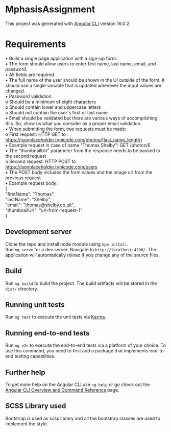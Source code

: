# MphasisAssignment

This project was generated with [Angular CLI](https://github.com/angular/angular-cli) version 16.0.2.<br>

# Requirements
• Build a single page application with a sign-up form.<br>
• The form should allow users to enter first name, last name, email, and password.<br>
• All fields are required.<br>
• The full name of the user should be shown in the UI outside of the form. It should use a single variable that is 
updated whenever the input values are changed.<br>
• Password validation:<br>
o Should be a minimum of eight characters<br>
o Should contain lower and uppercase letters<br>
o Should not contain the user's first or last name<br>
• Email should be validated but there are various ways of accomplishing this. So, show us what you consider as 
a proper email validation.<br>
• When submitting the form, two requests must be made:<br>
o First request: HTTP GET to https://jsonplaceholder.typicode.com/photos/{last_name_length}<br>
▪ Example request in case of name "Thomas Shelby": GET /photos/6<br>
▪ The “thumbnailUrl” parameter from the response needs to be passed to the second request<br>
o Second request: HTTP POST to https://jsonplaceholder.typicode.com/users<br>
▪ The POST body includes the form values and the image url from the previous request<br>
▪ Example request body:<br>
 { <br>
 "firstName": "Thomas", <br>
 "lastName": "Shelby", <br>
 "email": "thomas@shelby.co.uk",<br>
 "thumbnailUrl": "url-from-request-1"<br>
 }<br>

## Development server
Clone the repo and install node module using `npm install`.<br>
Run `ng serve` for a dev server. Navigate to `http://localhost:4200/`. The application will automatically reload if you change any of the source files.<br>

## Build

Run `ng build` to build the project. The build artifacts will be stored in the `dist/` directory.

## Running unit tests

Run `ng test` to execute the unit tests via [Karma](https://karma-runner.github.io).

## Running end-to-end tests

Run `ng e2e` to execute the end-to-end tests via a platform of your choice. To use this command, you need to first add a package that implements end-to-end testing capabilities.

## Further help

To get more help on the Angular CLI use `ng help` or go check out the [Angular CLI Overview and Command Reference](https://angular.io/cli) page.

## SCSS Library used

Bootstrap is used as scss library and all the bootstrap classes are used to implement the style.
